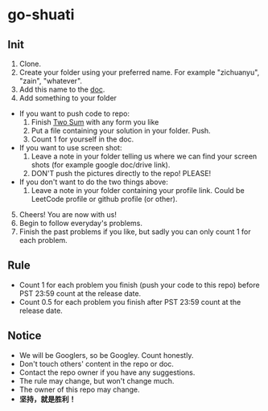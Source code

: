 # go-shuati 

## Init
1. Clone.
2. Create your folder using your preferred name. For example "zichuanyu", "zain", "whatever".
3. Add this name to the [doc](https://docs.google.com/spreadsheets/d/1i4yPW0AlH2MUaUSVYs0I_ZsPsJxwWuA4TLwROc0PKjw/edit?usp=sharing).
4. Add something to your folder
  - If you want to push code to repo:
    1. Finish [Two Sum](https://leetcode.com/problems/two-sum/description/) with any form you like
    2. Put a file containing your solution in your folder. Push.
    3. Count 1 for yourself in the doc.
  - If you want to use screen shot:
    1. Leave a note in your folder telling us where we can find your screen shots (for example google doc/drive link).
    2. DON'T push the pictures directly to the repo! PLEASE!
  - If you don't want to do the two things above:
    1. Leave a note in your folder containing your profile link. Could be LeetCode profile or github profile (or other).
5. Cheers! You are now with us!
6. Begin to follow everyday's problems.
7. Finish the past problems if you like, but sadly you can only count 1 for each problem.

## Rule
- Count 1 for each problem you finish (push your code to this repo) before PST 23:59 count at the release date.
- Count 0.5 for each problem you finish after PST 23:59 count at the release date.

## Notice
- We will be Googlers, so be Googley. Count honestly.
- Don't touch others' content in the repo or doc.
- Contact the repo owner if you have any suggestions. 
- The rule may change, but won't change much.
- The owner of this repo may change. 
- **坚持，就是胜利！**
